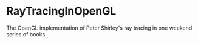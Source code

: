 # RayTracingInOpenGL
The OpenGL implementation of Peter Shirley's ray tracing in one weekend series of books
